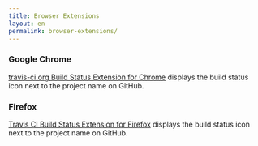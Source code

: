 ```yaml
---
title: Browser Extensions
layout: en
permalink: browser-extensions/
---
```


### Google Chrome

[travis-ci.org Build Status Extension for Chrome](https://chrome.google.com/webstore/detail/klbmicjanlggbmanmpneloekhajhhbfb) displays the build status icon next to the project name on GitHub.

### Firefox

[Travis CI Build Status Extension for Firefox](https://addons.mozilla.org/en-US/firefox/addon/githubtravis/) displays the build status icon next to the project name on GitHub.
